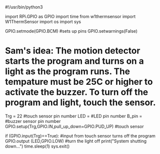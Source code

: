 #!/usr/bin/python3

import RPi.GPIO as GPIO
import time
from w1thermsensor import W1ThermSensor
import os
import sys

GPIO.setmode(GPIO.BCM) #sets up pins
GPIO.setwarnings(False)

# Sam's idea: The motion detector starts the program and turns on a light as the program runs. The tempature must be 25C or higher to activate the buzzer. To turn off the program and light, touch the sensor.

Trg = 22 #touch sensor pin number
LED = #LED pin number
B_pin = #buzzer sensor pin number
GPIO.setup(Trg,GPIO.IN,pull_up_down=GPIO.PUD_UP) #touch sensor









if (GPIO.input(Trg)==True): #input from touch sensor turns off the program
  GPIO.output (LED,GPIO.LOW) #turn the light off
  print("System shutting down...")
  time.sleep(1)
  sys.exit()
